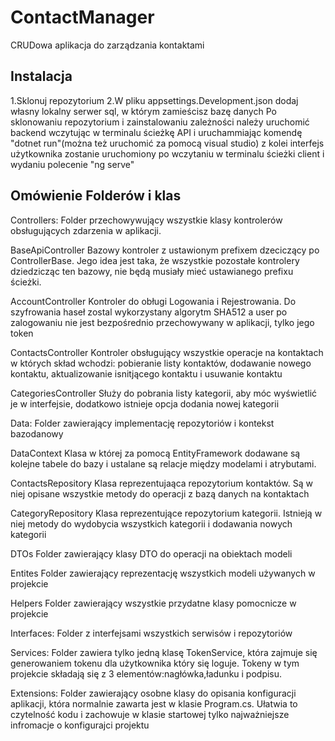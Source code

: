 # ContactManager
CRUDowa aplikacja do zarządzania kontaktami

## Instalacja
1.Sklonuj repozytorium
2.W pliku appsettings.Development.json dodaj własny lokalny serwer sql, w którym zamieścisz bazę danych
Po sklonowaniu repozytorium i zainstalowaniu zależności należy uruchomić backend wczytując w terminalu ścieżkę API i uruchammiając komendę "dotnet run"(można też uruchomić za pomocą visual studio)
z kolei interfejs użytkownika zostanie uruchomiony po wczytaniu w terminalu ścieżki client i wydaniu polecenie "ng serve"

## Omówienie Folderów i klas

Controllers: 
Folder przechowywujący wszystkie klasy kontrolerów obsługujących zdarzenia w aplikacji.

BaseApiController
Bazowy kontroler z ustawionym prefixem dzeciczący po ControllerBase. Jego idea jest taka, że wszystkie pozostałe kontrolery dziedzicząc ten bazowy, nie będą musiały mieć ustawianego prefixu ścieżki.

AccountController
Kontroler do obługi Logowania i Rejestrowania. Do szyfrowania haseł zostal wykorzystany algorytm SHA512 a user po zalogowaniu nie jest bezpośrednio przechowywany w aplikacji, tylko jego token

ContactsController
Kontroler obsługujący wszystkie operacje na kontaktach w których skład wchodzi: pobieranie listy kontaktów, dodawanie nowego kontaktu, aktualizowanie isnitjącego kontaktu i usuwanie kontaktu

CategoriesController 
Służy do pobrania listy kategorii, aby móc wyświetlić je w interfejsie, dodatkowo istnieje opcja dodania nowej kategorii

Data: 
Folder zawierający implementację repozytoriów i kontekst bazodanowy

DataContext
Klasa w której za pomocą EntityFramework dodawane są kolejne tabele do bazy i ustalane są relacje między modelami i atrybutami.

ContactsRepository
Klasa reprezentujaąca repozytorium kontaktów. Są w niej opisane wszystkie metody do operacji z bazą danych na kontaktach

CategoryRepository
Klasa reprezentujące repozytorium kategorii. Istnieją w niej metody do wydobycia wszystkich kategorii i dodawania nowych kategorii

DTOs
Folder zawierający klasy DTO do operacji na obiektach modeli

Entites
Folder zawierający reprezentację wszystkich modeli używanych w projekcie

Helpers
Folder zawierający wszystkie przydatne klasy pomocnicze w projekcie

Interfaces:
Folder z interfejsami wszystkich serwisów i repozytoriów

Services:
Folder zawiera tylko jedną klasę TokenService, która zajmuje się generowaniem tokenu dla użytkownika który się loguje. Tokeny w tym projekcie składają się z 3 elementów:nagłówka,ładunku i podpisu.

Extensions:
Folder zawierający osobne klasy do opisania konfiguracji aplikacji, która normalnie zawarta jest w klasie Program.cs. Ułatwia to czytelność kodu i zachowuje w klasie startowej tylko najważniejsze infromacje o konfigurajci projektu
